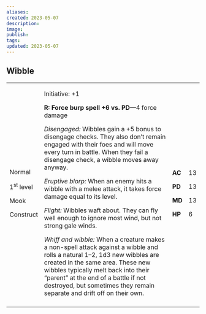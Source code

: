 ```yaml
---
aliases: 
created: 2023-05-07
description: 
image: 
publish: 
tags: 
updated: 2023-05-07
---
```


## Wibble

<table>
<colgroup>
<col style="width: 16%" />
<col style="width: 72%" />
<col style="width: 5%" />
<col style="width: 5%" />
</colgroup>
<tbody>
<tr class="odd">
<td><p>Normal</p>
<p>1<sup>st</sup> level</p>
<p>Mook</p>
<p>Construct</p></td>
<td><p>Initiative: +1</p>
<p><strong>R: Force burp spell +6 vs. PD</strong>—4 force damage</p>
<p><em>Disengaged:</em> Wibbles gain a +5 bonus to disengage checks.
They also don’t remain engaged with their foes and will move every turn
in battle. When they fail a disengage check, a wibble moves away
anyway.</p>
<p><em>Eruptive blorp:</em> When an enemy hits a wibble with a melee
attack, it takes force damage equal to its level.</p>
<p><em>Flight:</em> Wibbles waft about. They can fly well enough to
ignore most wind, but not strong gale winds.</p>
<p><em>Whiff and wibble:</em> When a creature makes a non-spell attack
against a wibble and rolls a natural 1–2, 1d3 new wibbles are created in
the same area. These new wibbles typically melt back into their “parent”
at the end of a battle if not destroyed, but sometimes they remain
separate and drift off on their own.</p></td>
<td><p><strong>AC</strong></p>
<p><strong>PD</strong></p>
<p><strong>MD</strong></p>
<p><strong>HP</strong></p></td>
<td><p>13</p>
<p>13</p>
<p>13</p>
<p>6</p></td>
</tr>
<tr class="even">
<td></td>
<td></td>
<td></td>
<td></td>
</tr>
</tbody>
</table>